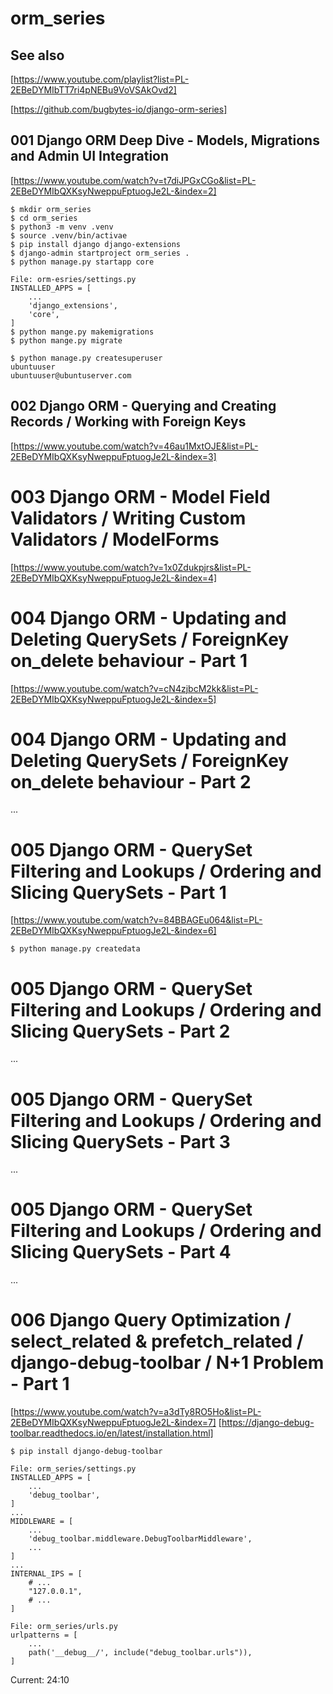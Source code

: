 # orm_series

## See also

[https://www.youtube.com/playlist?list=PL-2EBeDYMIbTT7ri4pNEBu9VoVSAkOvd2]

[https://github.com/bugbytes-io/django-orm-series]

## 001 Django ORM Deep Dive - Models, Migrations and Admin UI Integration

[https://www.youtube.com/watch?v=t7diJPGxCGo&list=PL-2EBeDYMIbQXKsyNweppuFptuogJe2L-&index=2]

```
$ mkdir orm_series
$ cd orm_series
$ python3 -m venv .venv
$ source .venv/bin/activae
$ pip install django django-extensions
$ django-admin startproject orm_series .
$ python manage.py startapp core

File: orm-esries/settings.py
INSTALLED_APPS = [
    ...
    'django_extensions',
    'core',
]
$ python mange.py makemigrations
$ python mange.py migrate

$ python manage.py createsuperuser
ubuntuuser
ubuntuuser@ubuntuserver.com

```

## 002 Django ORM - Querying and Creating Records / Working with Foreign Keys

[https://www.youtube.com/watch?v=46au1MxtOJE&list=PL-2EBeDYMIbQXKsyNweppuFptuogJe2L-&index=3]

# 003 Django ORM - Model Field Validators / Writing Custom Validators / ModelForms

[https://www.youtube.com/watch?v=1x0Zdukpjrs&list=PL-2EBeDYMIbQXKsyNweppuFptuogJe2L-&index=4]

# 004 Django ORM - Updating and Deleting QuerySets / ForeignKey on_delete behaviour - Part 1

[https://www.youtube.com/watch?v=cN4zjbcM2kk&list=PL-2EBeDYMIbQXKsyNweppuFptuogJe2L-&index=5]

# 004 Django ORM - Updating and Deleting QuerySets / ForeignKey on_delete behaviour - Part 2

...

# 005 Django ORM - QuerySet Filtering and Lookups / Ordering and Slicing QuerySets - Part 1

[https://www.youtube.com/watch?v=84BBAGEu064&list=PL-2EBeDYMIbQXKsyNweppuFptuogJe2L-&index=6]

```
$ python manage.py createdata
```

# 005 Django ORM - QuerySet Filtering and Lookups / Ordering and Slicing QuerySets - Part 2

...

# 005 Django ORM - QuerySet Filtering and Lookups / Ordering and Slicing QuerySets - Part 3

...

# 005 Django ORM - QuerySet Filtering and Lookups / Ordering and Slicing QuerySets - Part 4

...

# 006 Django Query Optimization / select_related & prefetch_related / django-debug-toolbar / N+1 Problem - Part 1

[https://www.youtube.com/watch?v=a3dTy8RO5Ho&list=PL-2EBeDYMIbQXKsyNweppuFptuogJe2L-&index=7]
[https://django-debug-toolbar.readthedocs.io/en/latest/installation.html]

```
$ pip install django-debug-toolbar

File: orm_series/settings.py
INSTALLED_APPS = [
    ...
    'debug_toolbar',
]
...
MIDDLEWARE = [
    ...
    'debug_toolbar.middleware.DebugToolbarMiddleware',
    ...
]
...
INTERNAL_IPS = [
    # ...
    "127.0.0.1",
    # ...
]

File: orm_series/urls.py
urlpatterns = [
    ...
    path('__debug__/', include("debug_toolbar.urls")),
]

```

Current: 24:10


